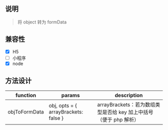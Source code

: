 ## 说明
> 将 object 转为 formData

## 兼容性
- [x] H5
- [ ] 小程序
- [x] node

## 方法设计

 function       | params                                | description
 -------------  | ------------------------------------- | ------------------------------------------------------------------------------
 objToFormData  | obj, opts = { arrayBrackets: false }  | arrayBrackets：若为数组类型是否给 key 加上中括号（便于 php 解析）
